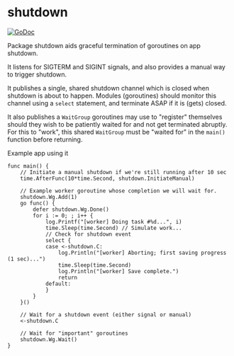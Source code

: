 # shutdown

[![GoDoc](https://godoc.org/github.com/icza/shutdown?status.svg)](https://godoc.org/github.com/icza/shutdown)

Package shutdown aids graceful termination of goroutines on app shutdown.

It listens for SIGTERM and SIGINT signals, and also provides a manual
way to trigger shutdown.

It publishes a single, shared shutdown channel which is closed when shutdown
is about to happen. Modules (goroutines) should monitor this channel
using a `select` statement, and terminate ASAP if it is (gets) closed.

It also publishes a `WaitGroup` goroutines may use to "register" themselves
should they wish to be patiently waited for and not get terminated abruptly.
For this to "work", this shared `WaitGroup` must be "waited for"
in the `main()` function before returning.

Example app using it

	func main() {
		// Initiate a manual shutdown if we're still running after 10 sec
		time.AfterFunc(10*time.Second, shutdown.InitiateManual)

		// Example worker goroutine whose completion we will wait for.
		shutdown.Wg.Add(1)
		go func() {
			defer shutdown.Wg.Done()
			for i := 0; ; i++ {
				log.Printf("[worker] Doing task #%d...", i)
				time.Sleep(time.Second) // Simulate work...
				// Check for shutdown event
				select {
				case <-shutdown.C:
					log.Println("[worker] Aborting; first saving progress (1 sec)...")
					time.Sleep(time.Second)
					log.Println("[worker] Save complete.")
					return
				default:
				}
			}
		}()

		// Wait for a shutdown event (either signal or manual)
		<-shutdown.C

		// Wait for "important" goroutines
		shutdown.Wg.Wait()
	}

